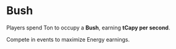 # Bush

Players spend Ton to occupy a **Bush**, earning **tCapy per second**.

Compete in events to maximize Energy earnings.
